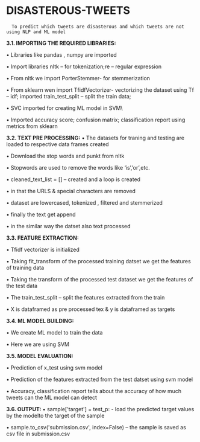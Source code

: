 # DISASTEROUS-TWEETS
      To predict which tweets are disasterous and which tweets are not using NLP and ML model
      
**3.1.	IMPORTING THE REQUIRED LIBRARIES:**

•	Libraries like  pandas , numpy are imported

•	Import libraries nltk – for tokenization;re – regular expression

•	From nltk we import PorterStemmer- for stemmerization

•	From sklearn wen import TfidfVectorizer- vectorizing the dataset using Tf – idf; imported train_test_split – split the train data;

•	SVC imported for creating ML model in SVM\

•	Imported accuracy score; confusion matrix; classification report using metrics from sklearn


**3.2.	TEXT PRE PROCESSING:**
•	The datasets for traning and testing are loaded to respective data frames created

•	Download the stop words and punkt from nltk

•	Stopwords are used to remove the words like ‘is’,’or’,etc.

•	cleaned_text_list = [] – created and a loop is created

•	in that the  URLS  & special characters are removed 

•	dataset are lowercased, tokenized , filtered and stemmerized

•	finally the text get append

•	in the similar way the datset also text processed

**3.3.	FEATURE EXTRACTION:**

•	Tfidf vectorizer is initialized

•	Taking fit_transform of the processed training datset we get the features of training data

•	Taking the transform of the processed test dataset we get the features of the test data

•	The train_test_split – split the features extracted from the train

•	X is dataframed as pre processed tex & y is dataframed as targets

**3.4.	ML MODEL BUILDING:**

•	We create  ML model to train the data

•	Here we are using SVM 

**3.5.	MODEL EVALUATION:**

•	Prediction of x_test  using svm model

•	Prediction of the features extracted from the test datset  using svm model

•	Accuracy, classification report tells about the accuracy of how much tweets can the ML model can detect

**3.6.	OUTPUT:**
•	sample['target'] = test_p: - load the predicted target values by the modelto the target of the sample 

•	sample.to_csv('submission.csv', index=False) – the sample is saved as csv  file in submission.csv
